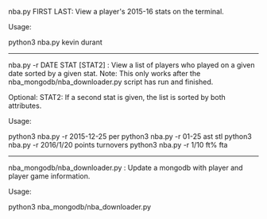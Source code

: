 nba.py FIRST LAST: View a player's 2015-16 stats on the terminal.

Usage:

python3 nba.py kevin durant

--------------------------------------------------------------------------------
nba.py -r DATE STAT [STAT2] : View a list of players who played on a given date sorted by a given stat.
Note: This only works after the nba_mongodb/nba_downloader.py script has run and finished.

Optional: STAT2: If a second stat is given, the list is sorted by both attributes.

Usage:

python3 nba.py -r 2015-12-25 per
python3 nba.py -r 01-25 ast stl
python3 nba.py -r 2016/1/20 points turnovers
python3 nba.py -r 1/10 ft% fta

--------------------------------------------------------------------------------

nba_mongodb/nba_downloader.py : Update a mongodb with player and player game information.

Usage:

python3 nba_mongodb/nba_downloader.py